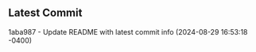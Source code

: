 
## Latest Commit
1aba987 - Update README with latest commit info (2024-08-29 16:53:18 -0400) <Yunxi-Zhou>
